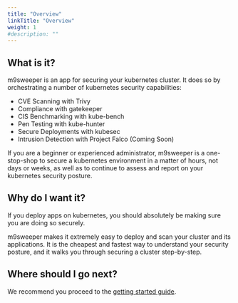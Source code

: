 ```yaml
---
title: "Overview"
linkTitle: "Overview"
weight: 1
#description: ""
---
```


## What is it?

m9sweeper is an app for securing your kubernetes cluster. It does so by orchestrating a number of
kubernetes security capabilities: 

- CVE Scanning with Trivy
- Compliance with gatekeeper
- CIS Benchmarking with kube-bench
- Pen Testing with kube-hunter
- Secure Deployments with kubesec
- Intrusion Detection with Project Falco (Coming Soon)

If you are a beginner or experienced administrator, m9sweeper is a one-stop-shop to secure a 
kubernetes environment in a matter of hours, not days or weeks, as well as to continue to 
assess and report on your kubernetes security posture. 

## Why do I want it?

If you deploy apps on kubernetes, you should absolutely be making sure you are doing so securely. 

m9sweeper makes it extremely easy to deploy and scan your cluster and its applications. It is
the cheapest and fastest way to understand your security posture, and it walks you through
securing a cluster step-by-step. 

## Where should I go next?

We recommend you proceed to the [getting started guide](../getting-started/). 

